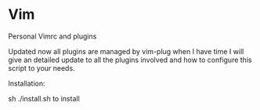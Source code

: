 # Vim
Personal Vimrc and plugins


Updated now all plugins are managed by vim-plug
when I have time I will give an detailed update to all the plugins involved and how to
configure this script to your needs.

Installation:

sh ./install.sh
to install 
